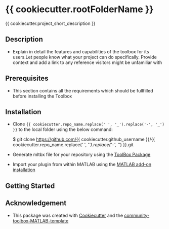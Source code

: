 # {{ cookiecutter.rootFolderName }} 
 

{{ cookiecutter.project_short_description }} 

 
 

## Description 

* Explain in detail the features and capabilities of the toolbox for its users.Let people know what your project can do specifically. Provide context and add a link to any reference visitors might be unfamiliar with 

 
 

## Prerequisites 

* This section contains all the requirements which should be fullfilled before installing the Toolbox 

 
 

## Installation 

* Clone `{{ cookiecutter.repo_name.replace(' ', '_').replace('-', '_') }}` to the local folder using the below command: 

 
 

    $ git clone https://github.com/{{ cookiecutter.github_username }}/{{ cookiecutter.repo_name.replace(' ', '_').replace('-', '_') }}.git 

     

* Generate mltbx file for your repository using the [ToolBox Package][5] 

* Import your plugin from within MATLAB using the [MATLAB add-on installation][4] 

 
 
 

## Getting Started 

 
 
 

## Acknowledgement 

* This package was created with [Cookiecutter](https://github.com/cookiecutter) and the [community-toolbox-MATLAB-template](https://github.com/mathworks/community-toolbox-MATLAB-template) 

 
 

[4]: https://in.mathworks.com/help/matlab/ref/matlab.addons.install.html 

[5]: https://in.mathworks.com/help/matlab/matlab_prog/create-and-share-custom-matlab-toolboxes.html 
